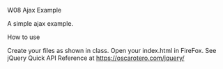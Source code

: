 W08 Ajax Example

A simple ajax example.

How to use

Create your files as shown in class.
Open your index.html in FireFox.
See jQuery Quick API Reference at https://oscarotero.com/jquery/